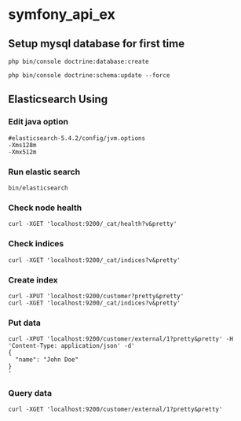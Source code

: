 # symfony_api_ex


## Setup mysql database for first time 

```
php bin/console doctrine:database:create

php bin/console doctrine:schema:update --force

```

## Elasticsearch Using

### Edit java option 
```
#elasticsearch-5.4.2/config/jvm.options
-Xms128m
-Xmx512m
```
### Run elastic search
```
bin/elasticsearch
```
### Check node health
```
curl -XGET 'localhost:9200/_cat/health?v&pretty'
```
### Check indices
```
curl -XGET 'localhost:9200/_cat/indices?v&pretty'
```
### Create index
```
curl -XPUT 'localhost:9200/customer?pretty&pretty'
curl -XGET 'localhost:9200/_cat/indices?v&pretty'
```
### Put data 
```
curl -XPUT 'localhost:9200/customer/external/1?pretty&pretty' -H 'Content-Type: application/json' -d'
{
  "name": "John Doe"
}
'
```
### Query data
```
curl -XGET 'localhost:9200/customer/external/1?pretty&pretty'

```

